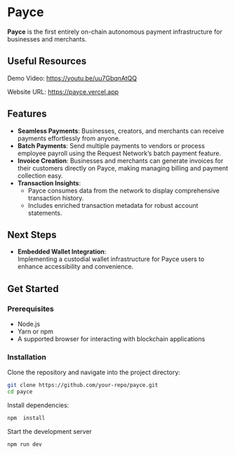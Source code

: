 # Payce  

**Payce** is the first entirely on-chain autonomous payment infrastructure for businesses and merchants.

## Useful Resources
Demo Video: https://youtu.be/uu7GbqnAtQQ

Website URL: https://payce.vercel.app

## Features  

- **Seamless Payments**: Businesses, creators, and merchants can receive payments effortlessly from anyone.  
- **Batch Payments**: Send multiple payments to vendors or process employee payroll using the Request Network’s batch payment feature.
- **Invoice Creation**: Businesses and merchants can generate invoices for their customers directly on Payce, making managing billing and payment collection easy.    
- **Transaction Insights**:  
  - Payce consumes data from the network to display comprehensive transaction history.  
  - Includes enriched transaction metadata for robust account statements.  

## Next Steps  

- **Embedded Wallet Integration**:  
  Implementing a custodial wallet infrastructure for Payce users to enhance accessibility and convenience.  

## Get Started  

### Prerequisites  

- Node.js  
- Yarn or npm  
- A supported browser for interacting with blockchain applications  

### Installation  

Clone the repository and navigate into the project directory:  

```bash  
git clone https://github.com/your-repo/payce.git  
cd payce  
```

Install dependencies:
```bash
npm  install 
```

Start the development server
```bash
npm run dev
```
